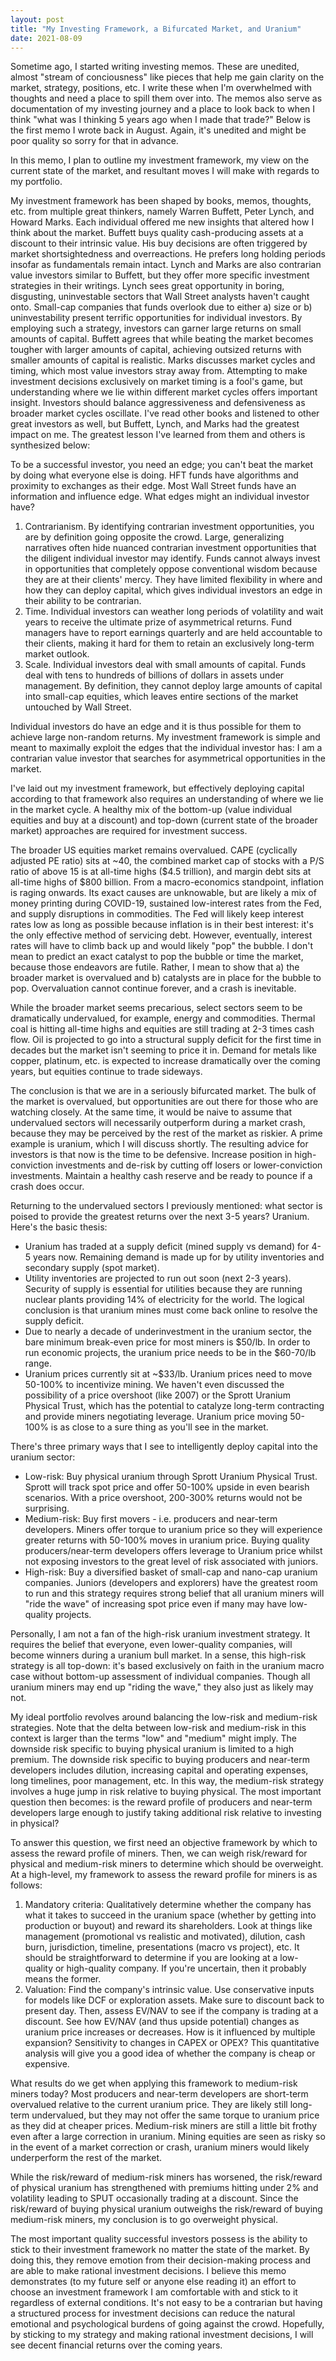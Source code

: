 ```yaml
---
layout: post
title: "My Investing Framework, a Bifurcated Market, and Uranium"
date: 2021-08-09
---
```

Sometime ago, I started writing investing memos. These are unedited, almost "stream of conciousness" like pieces that help me gain clarity on the market, strategy, positions, etc. I write these when I'm overwhelmed with thoughts and need a place to spill them over into. The memos also serve as documentation of my investing journey and a place to look back to when I think "what was I thinking 5 years ago when I made that trade?" Below is the first memo I wrote back in August. Again, it's unedited and might be poor quality so sorry for that in advance.

In this memo, I plan to outline my investment framework, my view on the current state of the market, and resultant moves I will make with regards to my portfolio.

My investment framework has been shaped by books, memos, thoughts, etc. from multiple great thinkers, namely Warren Buffett, Peter Lynch, and Howard Marks. Each individual offered me new insights that altered how I think about the market. Buffett buys quality cash-producing assets at a discount to their intrinsic value. His buy decisions are often triggered by market shortsightedness and overreactions. He prefers long holding periods insofar as fundamentals remain intact. Lynch and Marks are also contrarian value investors similar to Buffett, but they offer more specific investment strategies in their writings. Lynch sees great opportunity in boring, disgusting, uninvestable sectors that Wall Street analysts haven't caught onto. Small-cap companies that funds overlook due to either a) size or b) uninvestability present terrific opportunities for individual investors. By employing such a strategy, investors can garner large returns on small amounts of capital. Buffett agrees that while beating the market becomes tougher with larger amounts of capital, achieving outsized returns with smaller amounts of capital is realistic. Marks discusses market cycles and timing, which most value investors stray away from. Attempting to make investment decisions exclusively on market timing is a fool's game, but understanding where we lie within different market cycles offers important insight. Investors should balance aggressiveness and defensiveness as broader market cycles oscillate. I've read other books and listened to other great investors as well, but Buffett, Lynch, and Marks had the greatest impact on me. The greatest lesson I've learned from them and others is synthesized below:

To be a successful investor, you need an edge; you can't beat the market by doing what everyone else is doing. HFT funds have algorithms and proximity to exchanges as their edge. Most Wall Street funds have an information and influence edge. What edges might an individual investor have?
<ol>
<li> Contrarianism. By identifying contrarian investment opportunities, you are by definition going opposite the crowd. Large, generalizing narratives often hide nuanced contrarian investment opportunities that the diligent individual investor may identify. Funds cannot always invest in opportunities that completely oppose conventional wisdom because they are at their clients' mercy. They have limited flexibility in where and how they can deploy capital, which gives individual investors an edge in their ability to be contrarian. </li>
<li> Time. Individual investors can weather long periods of volatility and wait years to receive the ultimate prize of asymmetrical returns. Fund managers have to report earnings quarterly and are held accountable to their clients, making it hard for them to retain an exclusively long-term market outlook.</li>
<li> Scale. Individual investors deal with small amounts of capital. Funds deal with tens to hundreds of billions of dollars in assets under management. By definition, they cannot deploy large amounts of capital into small-cap equities, which leaves entire sections of the market untouched by Wall Street.</li>
</ol>

Individual investors do have an edge and it is thus possible for them to achieve large non-random returns. My investment framework is simple and meant to maximally exploit the edges that the individual investor has: I am a contrarian value investor that searches for asymmetrical opportunities in the market.

I've laid out my investment framework, but effectively deploying capital according to that framework also requires an understanding of where we lie in the market cycle. A healthy mix of the bottom-up (value individual equities and buy at a discount) and top-down (current state of the broader market) approaches are required for investment success.

The broader US equities market remains overvalued. CAPE (cyclically adjusted PE ratio) sits at ~40, the combined market cap of stocks with a P/S ratio of above 15 is at all-time highs ($4.5 trillion), and margin debt sits at all-time highs of $800 billion. From a macro-economics standpoint, inflation is raging onwards. Its exact causes are unknowable, but are likely a mix of money printing during COVID-19, sustained low-interest rates from the Fed, and supply disruptions in commodities. The Fed will likely keep interest rates low as long as possible because inflation is in their best interest: it's the only effective method of servicing debt. However, eventually, interest rates will have to climb back up and would likely "pop" the bubble. I don't mean to predict an exact catalyst to pop the bubble or time the market, because those endeavors are futile. Rather, I mean to show that a) the broader market is overvalued and b) catalysts are in place for the bubble to pop. Overvaluation cannot continue forever, and a crash is inevitable.

While the broader market seems precarious, select sectors seem to be dramatically undervalued, for example, energy and commodities. Thermal coal is hitting all-time highs and equities are still trading at 2-3 times cash flow. Oil is projected to go into a structural supply deficit for the first time in decades but the market isn't seeming to price it in. Demand for metals like copper, platinum, etc. is expected to increase dramatically over the coming years, but equities continue to trade sideways.

The conclusion is that we are in a seriously bifurcated market. The bulk of the market is overvalued, but opportunities are out there for those who are watching closely. At the same time, it would be naive to assume that undervalued sectors will necessarily outperform during a market crash, because they may be perceived by the rest of the market as riskier. A prime example is uranium, which I will discuss shortly. The resulting advice for investors is that now is the time to be defensive. Increase position in high-conviction investments and de-risk by cutting off losers or lower-conviction investments. Maintain a healthy cash reserve and be ready to pounce if a crash does occur.

Returning to the undervalued sectors I previously mentioned: what sector is poised to provide the greatest returns over the next 3-5 years? Uranium. Here's the basic thesis:
<ul>
<li>Uranium has traded at a supply deficit (mined supply vs demand) for 4-5 years now. Remaining demand is made up for by utility inventories and secondary supply (spot market).</li>
<li>Utility inventories are projected to run out soon (next 2-3 years). Security of supply is essential for utilities because they are running nuclear plants providing 14% of electricity for the world. The logical conclusion is that uranium mines must come back online to resolve the supply deficit.</li>
<li>Due to nearly a decade of underinvestment in the uranium sector, the bare minimum break-even price for most miners is $50/lb. In order to run economic projects, the uranium price needs to be in the $60-70/lb range.</li>
<li>Uranium prices currently sit at ~$33/lb. Uranium prices need to move 50-100% to incentivize mining.
We haven't even discussed the possibility of a price overshoot (like 2007) or the Sprott Uranium Physical Trust, which has the potential to catalyze long-term contracting and provide miners negotiating leverage. Uranium price moving 50-100% is as close to a sure thing as you'll see in the market.</li>
</ul>
There's three primary ways that I see to intelligently deploy capital into the uranium sector:
<ul>
<li>Low-risk: Buy physical uranium through Sprott Uranium Physical Trust. Sprott will track spot price and offer 50-100% upside in even bearish scenarios. With a price overshoot, 200-300% returns would not be surprising.</li>
<li>Medium-risk: Buy first movers - i.e. producers and near-term developers. Miners offer torque to uranium price so they will experience greater returns with 50-100% moves in uranium price. Buying quality producers/near-term developers offers leverage to Uranium price whilst not exposing investors to the great level of risk associated with juniors.</li>
<li>High-risk: Buy a diversified basket of small-cap and nano-cap uranium companies. Juniors (developers and explorers) have the greatest room to run and this strategy requires strong belief that all uranium miners will "ride the wave" of increasing spot price even if many may have low-quality projects.</li>
</ul>
Personally, I am not a fan of the high-risk uranium investment strategy. It requires the belief that everyone, even lower-quality companies, will become winners during a uranium bull market. In a sense, this high-risk strategy is all top-down: it's based exclusively on faith in the uranium macro case without bottom-up assessment of individual companies. Though all uranium miners may end up "riding the wave," they also just as likely may not.

My ideal portfolio revolves around balancing the low-risk and medium-risk strategies. Note that the delta between low-risk and medium-risk in this context is larger than the terms "low" and "medium" might imply. The downside risk specific to buying physical uranium is limited to a high premium. The downside risk specific to buying producers and near-term developers includes dilution, increasing capital and operating expenses, long timelines, poor management, etc. In this way, the medium-risk strategy involves a huge jump in risk relative to buying physical. The most important question then becomes: is the reward profile of producers and near-term developers large enough to justify taking additional risk relative to investing in physical?

To answer this question, we first need an objective framework by which to assess the reward profile of miners. Then, we can weigh risk/reward for physical and medium-risk miners to determine which should be overweight. At a high-level, my framework to assess the reward profile for miners is as follows:
<ol>
<li>Mandatory criteria: Qualitatively determine whether the company has what it takes to succeed in the uranium space (whether by getting into production or buyout) and reward its shareholders. Look at things like management (promotional vs realistic and motivated), dilution, cash burn, jurisdiction, timeline, presentations (macro vs project), etc. It should be straightforward to determine if you are looking at a low-quality or high-quality company. If you're uncertain, then it probably means the former.</li>
<li>Valuation: Find the company's intrinsic value. Use conservative inputs for models like DCF or exploration assets. Make sure to discount back to present day. Then, assess EV/NAV to see if the company is trading at a discount. See how EV/NAV (and thus upside potential) changes as uranium price increases or decreases. How is it influenced by multiple expansion? Sensitivity to changes in CAPEX or OPEX? This quantitative analysis will give you a good idea of whether the company is cheap or expensive.</li>
</ol>
What results do we get when applying this framework to medium-risk miners today? Most producers and near-term developers are short-term overvalued relative to the current uranium price. They are likely still long-term undervalued, but they may not offer the same torque to uranium price as they did at cheaper prices. Medium-risk miners are still a little bit frothy even after a large correction in uranium. Mining equities are seen as risky so in the event of a market correction or crash, uranium miners would likely underperform the rest of the market.

While the risk/reward of medium-risk miners has worsened, the risk/reward of physical uranium has strengthened with premiums hitting under 2% and volatility leading to SPUT occasionally trading at a discount. Since the risk/reward of buying physical uranium outweighs the risk/reward of buying medium-risk miners, my conclusion is to go overweight physical.

The most important quality successful investors possess is the ability to stick to their investment framework no matter the state of the market. By doing this, they remove emotion from their decision-making process and are able to make rational investment decisions. I believe this memo demonstrates (to my future self or anyone else reading it) an effort to choose an investment framework I am comfortable with and stick to it regardless of external conditions. It's not easy to be a contrarian but having a structured process for investment decisions can reduce the natural emotional and psychological burdens of going against the crowd. Hopefully, by sticking to my strategy and making rational investment decisions, I will see decent financial returns over the coming years. 

